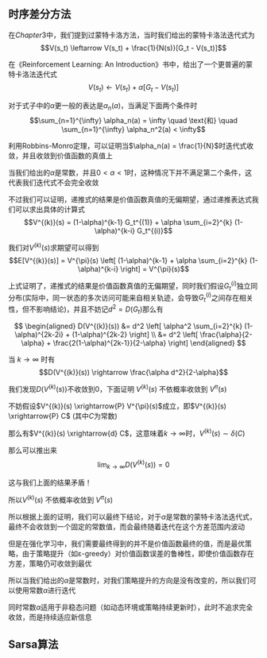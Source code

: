 ## 时序差分方法

在$Chapter3$中，我们提到过蒙特卡洛方法，当时我们给出的蒙特卡洛法迭代式为$$V(s_t) \leftarrow V(s_t) + \frac{1}{N(s)}[G_t - V(s_t)]$$

在《Reinforcement Learning: An Introduction》书中，给出了一个更普遍的蒙特卡洛法迭代式$$V(s_t) \leftarrow V(s_t) + \alpha[G_t - V(s_t)]$$

对于式子中的$\alpha$更一般的表达是$\alpha_n(a)$，当满足下面两个条件时$$\sum_{n=1}^{\infty} \alpha_n(a) = \infty \quad \text{和} \quad \sum_{n=1}^{\infty} \alpha_n^2(a) < \infty$$

利用Robbins-Monro定理，可以证明当$\alpha_n(a) = \frac{1}{N}$时迭代式收敛，并且收敛到价值函数的真值上

当我们给出的$\alpha$是常数，并且$0 < \alpha < 1$时，这种情况下并不满足第二个条件，这代表我们迭代式不会完全收敛

不过我们可以证明，递推式的结果是价值函数真值的无偏期望，通过递推表达式我们可以求出具体的计算式$$V^{(k)}(s) = (1-\alpha)^{k-1} G_t^{(1)} + \alpha \sum_{i=2}^{k} (1-\alpha)^{k-i} G_t^{(i)}$$

我们对$V^{(k)}(s)$求期望可以得到$$E[V^{(k)}(s)] = V^{\pi}(s) \left[ (1-\alpha)^{k-1} + \alpha \sum_{i=2}^{k} (1-\alpha)^{k-i} \right] = V^{\pi}(s)$$

上式证明了，递推式的结果是价值函数真值的无偏期望，同时我们假设$G_t^{(i)}$独立同分布(实际中，同一状态的多次访问可能来自相关轨迹，会导致$G_t^{(i)}$之间存在相关性，但不影响结论)，并且不妨记$d^{2} = D(G_t)$那么有

$$
\begin{aligned}
D(V^{(k)}(s)) &= d^2 \left[ \alpha^2 \sum_{i=2}^{k} (1-\alpha)^{2k-2i} + (1-\alpha)^{2k-2} \right] \\
&= d^2 \left[ \frac{\alpha}{2-\alpha} + \frac{2(1-\alpha)^{2k-1}}{2-\alpha} \right]
\end{aligned}
$$

当 $k \rightarrow \infty$ 时有 $$D(V^{(k)}(s)) \rightarrow \frac{\alpha d^2}{2-\alpha}$$

我们发现$D(V^{(k)}(s))$不收敛到$0$，下面证明 $V^{(k)}(s)$ 不依概率收敛到 $V^{\pi}(s)$

不妨假设$V^{(k)}(s) \xrightarrow{P} V^{\pi}(s)$成立，即$V^{(k)}(s) \xrightarrow{P} C$ (其中$C$为常数)

那么有$V^{(k)}(s) \xrightarrow{d} C$，这意味着$k \rightarrow \infty$时，$V^{(k)}(s) \sim \delta(C)$

那么可以推出来$$\lim_{k \rightarrow \infty} D(V^{(k)}(s)) = 0$$

这与我们上面的结果矛盾！

所以$V^{(k)}(s)$ 不依概率收敛到 $V^{\pi}(s)$

所以根据上面的证明，我们可以最终下结论，对于$\alpha$是常数的蒙特卡洛法迭代式，最终不会收敛到一个固定的常数值，而会最终随着迭代在这个方差范围内波动

但是在强化学习中，我们需要最终得到的并不是价值函数最终的值，而是最优策略，由于策略提升（如ε-greedy）对价值函数误差的鲁棒性，即使价值函数存在方差，策略仍可收敛到最优

所以当我们给出的$\alpha$是常数时，对我们策略提升的方向是没有改变的，所以我们可以使用常数$\alpha$进行迭代

同时常数$\alpha$适用于非稳态问题（如动态环境或策略持续更新时），此时不追求完全收敛，而是持续适应新信息

## Sarsa算法


